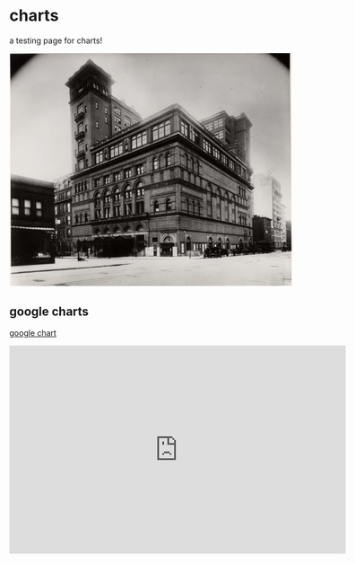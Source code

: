 # charts

a testing page for charts!

![digcolls](CH1329203_Medium_res_comp.jpg)

## google charts 

[google chart](googlechart.html)

<iframe 
width="600" height="371" seamless frameborder="0" scrolling="no" src="https://docs.google.com/spreadsheets/d/e/2PACX-1vS2j3xjBi75YjM0JzQhxlA9lBplSPQu9lgu0JwXm0FBJ7ls23UeUwNauC94bSwckqCKFtH5aCfnvheW/pubchart?oid=2052513004&amp;format=interactive">
